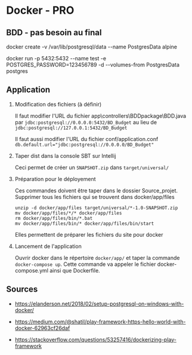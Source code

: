 # Docker - PRO

## BDD - pas besoin au final

docker create -v /var/lib/postgresql/data --name PostgresData alpine

docker run -p 5432:5432 --name test -e POSTGRES_PASSWORD=123456789 -d --volumes-from PostgresData postgres

## Application

1. Modification des fichiers (à définir)

    Il faut modifier l'URL du fichier app\controllers\BDDpackage\BDD.java par ```jdbc:postgresql://0.0.0.0:5432/BD_Budget``` au lieu de ```jdbc:postgresql://127.0.0.1:5432/BD_Budget``` 

    Il faut aussi modifier l'URL du fichier conf/application.conf ```db.default.url="jdbc:postgresql://0.0.0.0/BD_Budget"```

2. Taper dist dans la console SBT sur Intellij

    Ceci permet de créer un ```SNAPSHOT.zip``` dans ```target/universal/```

3. Préparation pour le déployement

    Ces commandes doivent être taper dans le dossier Source_projet. Supprimer tous les fichiers qui se trouvent dans docker/app/files

    ```
    unzip -d docker/app/files target/universal/*-1.0-SNAPSHOT.zip
    mv docker/app/files/*/* docker/app/files
    rm docker/app/files/bin/*.bat
    mv docker/app/files/bin/* docker/app/files/bin/start
    ```
    
    Elles permettent de préparer les fichiers du site pour docker

4. Lancement de l'application

    Ouvrir docker dans le répertoire ```docker/app/``` et taper la commande ```docker-compose up```. Cette commande va appeler le fichier docker-compose.yml ainsi que Dockerfile.

## Sources

* https://elanderson.net/2018/02/setup-postgresql-on-windows-with-docker/

* https://medium.com/@shatil/play-framework-https-hello-world-with-docker-62963cf26daf

* https://stackoverflow.com/questions/53257416/dockerizing-play-framework